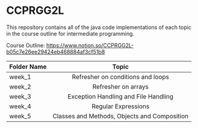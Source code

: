 # **CCPRGG2L**

This repository contains all of the java code implementations of each topic in the course outline for intermediate programming.

Course Outline:
https://www.notion.so/CCPRGG2L-b05c7e26ee29424eb468884af3cf51b8

| Folder Name | Topic |
| :---         |     :---:      |       
| week_1   | Refresher on conditions and loops |
| week_2   | Refresher on arrays |
| week_3   | Exception Handling and File Handling  |
| week_4   | Regular Expressions  |
| week_5   | Classes and Methods, Objects and Composition  |
